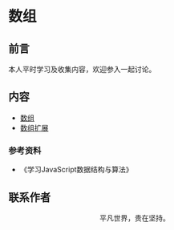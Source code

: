 # 数组

## 前言

本人平时学习及收集内容，欢迎参入一起讨论。

## 内容

- [数组](./js/es5-array.html)
- [数组扩展](./js/es6-array.html)

### 参考资料

- 《学习JavaScript数据结构与算法》

## 联系作者

<div align="center">
    <p>
        平凡世界，贵在坚持。
    </p>
    <img :src="$withBase('/about/contact.png')" />
</div>